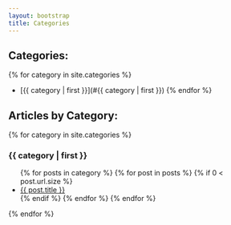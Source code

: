 ```yaml
---
layout: bootstrap
title: Categories
---
```

<!-- http://jekyllrb.com/docs/variables/ -->
## Categories:
{% for category in site.categories %}
  * [{{ category | first }}](#{{ category | first }})
{% endfor %}

## Articles by Category:
{% for category in site.categories %}
### {{ category | first }}<a name="{{ category | first }}">&nbsp;</a>
  <ul>
  {% for posts in category %}
    {% for post in posts %}
      {% if 0 < post.url.size %}
        <li><a href="{{ post.url }}">{{ post.title }}</a></li>
      {% endif %}
    {% endfor %}
  {% endfor %}
  </ul>
{% endfor %}

